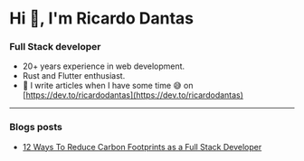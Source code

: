 <h1 align="left">Hi 👋, I'm Ricardo Dantas</h1>
<h3 align="left">Full Stack developer</h3>

- 20+ years experience in web development.
- Rust and Flutter enthusiast.
- 📝 I write articles when I have some time 😅 on [https://dev.to/ricardodantas](https://dev.to/ricardodantas)


***

### Blogs posts
<!-- BLOG-POST-LIST:START -->
- [12 Ways To Reduce Carbon Footprints as a Full Stack Developer](https://dev.to/ricardodantas/12-ways-to-reduce-carbon-footprints-as-a-full-stack-developer-imh)
<!-- BLOG-POST-LIST:END -->

